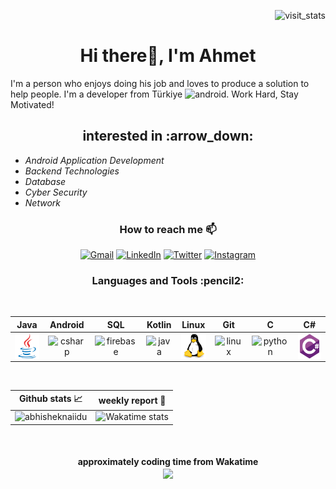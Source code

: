 <p align="right">
  <img
    src="https://komarev.com/ghpvc/?username=ahmetozydn"
    alt="visit_stats"
  />
</p>
<h1 align="center">Hi there👋, I'm Ahmet</h1>
<p>
I'm a person who enjoys doing his job and loves to produce a solution to help people. I'm a developer from Türkiye <img src="https://user-images.githubusercontent.com/75504778/234109305-de362c4e-7fbc-411f-8a86-74cd94b7c14f.png" alt="android" width="15" height="15"/>. Work Hard, Stay Motivated!</br>
</p>


<h2 align="center">interested in :arrow_down:</h2>


*  _Android Application Development_</br>
*  _Backend Technologies_</br>
*  _Database_</br>
*  _Cyber Security_</br>
*  _Network_</br>

<h3 align="center">How to reach me 📫</h3>




<p align="center">
	<a href="mailto:ahmetozaydn944@gmail.com"><img src="https://img.icons8.com/bubbles/75/000000/gmail.png" alt="Gmail"/></a>
	<a href="https://www.linkedin.com/in/ahmet-%C3%B6zayd%C4%B1n-1b65b2173/"><img src="https://img.icons8.com/bubbles/75/000000/linkedin.png" alt="LinkedIn"/></a>
	<a href="https://twitter.com/cahiliyetsahibi"><img src="https://img.icons8.com/bubbles/75/000000/twitter-circled.png" alt="Twitter"/></a>
	<a href="https://www.instagram.com/ahmettozydn/"><img src="https://img.icons8.com/bubbles/75/000000/instagram-new--v2.png" alt="Instagram"/></a>
</p>

<h3 align="center">Languages and Tools :pencil2:</h3>


</br>

| Java | Android | SQL | Kotlin | Linux | Git | C | C# |
| :-: | :-: | :-: | :-: | :-: | :-: | :-: | :-: |
|<img align="center" src="https://raw.githubusercontent.com/devicons/devicon/master/icons/java/java-original.svg" alt="android" width="40" height="40"/>|<img align="center" src="https://developer.android.com/images/logos/android.svg" alt="csharp" width="40" height="40"/>|<img align="center" src="https://user-images.githubusercontent.com/75504778/234071540-00c3289a-da53-4006-9917-01ff4d4655a1.png" alt="firebase" width="40" height="40"/>|<img align="center" src="https://www.vectorlogo.zone/logos/kotlinlang/kotlinlang-icon.svg" alt="java" width="40" height="40"/>|<img align="center" src="https://raw.githubusercontent.com/devicons/devicon/master/icons/linux/linux-original.svg" alt="kotlin" width="40" height="40"/>|<img align="center" src="https://user-images.githubusercontent.com/75504778/234074121-2881246e-a785-4df3-9f88-d621b41306e0.png" alt="linux" width="40" height="40"/>|<img align="center" src="https://upload.wikimedia.org/wikipedia/commons/1/18/C_Programming_Language.svg" alt="python" width="40" height="40"/>|<img align="center" src = "https://raw.githubusercontent.com/devicons/devicon/master/icons/csharp/csharp-original.svg" width="40" height="40"/>|




</br>

| Github stats 📈  |      weekly report  :newspaper:    |
|:----------:|:-------------:|
|  <img src="https://github-readme-stats.vercel.app/api?username=ahmetozydn&show_icons=true&theme=gotham" alt="abhisheknaiidu" /> |  ![Wakatime stats](https://github-readme-stats-taupe-two.vercel.app/api/wakatime?username=ahmetozydn&hide_title=true&hide_border=true&langs_count=5&bg_color=00000000&text_color=777) |

</br>

<h4 align="center">
approximately coding time from Wakatime</br>
<img align = "center" src = "https://wakatime.com/badge/user/dfdf14c9-d1a4-401c-8fde-7c0618f948fe.svg"
</h4>	


   

<!--
<a href="https://github.com/ahmetozydn">
        <img alt="github"
            src="https://img.shields.io/github/stars/ahmetozydn?affiliations=OWNER&color=%23ffe411&label=github%20stars&logo=github&logoColor=%23fffFF&style=flat" />
    </a>
-->
<!--[![ahmetozydn's wakatime stats](https://github-readme-stats.vercel.app/api/wakatime?username=ahmetozydn)](https://github.com/anuraghazra/github-readme-stats)
-->
<!-- [![Top Langs](https://github-readme-stats.vercel.app/api/top-langs/?username=ahmetozydn&layout=compact)](https://github.com/anuraghazra/github-readme-stats) -->
<!-- [![GitHub Streak](https://streak-stats.demolab.com/?user=ahmetozydn)](https://git.io/streak-stats) -->
